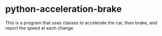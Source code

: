 # python-acceleration-brake
This is a program that uses classes to accelerate the car, then brake, and report the speed at each change.
